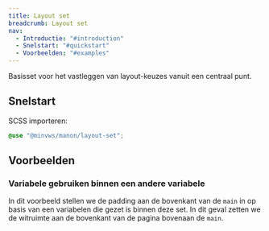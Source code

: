 ```yaml
---
title: Layout set
breadcrumb: Layout set
nav:
  - Introductie: "#introduction"
  - Snelstart: "#quickstart"
  - Voorbeelden: "#examples"
---
```


<p id="introduction">Basisset voor het vastleggen van layout-keuzes vanuit een centraal punt.</p>

<h2 id="quickstart">Snelstart</h2>

SCSS importeren:

```scss
@use "@minvws/manon/layout-set";
```

<h2 id="examples">Voorbeelden</h2>

### Variabele gebruiken binnen een andere variabele

In dit voorbeeld stellen we de padding aan de bovenkant van de `main` in op
basis van een variabelen die gezet is binnen deze set. In dit geval zetten we de
witruimte aan de bovenkant van de pagina bovenaan de `main`.
